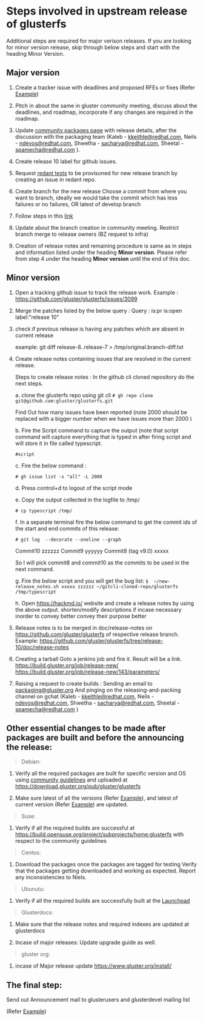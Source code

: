 # Steps involved in upstream release of glusterfs

Additional steps are required for major verison releases.
If you are looking for minor version release, skip through below steps and start with the heading Minor Version.

## Major version
1. Create a tracker issue with deadlines and proposed RFEs or fixes (Refer [Example](https://github.com/gluster/glusterfs/issues/3023)) 

2. Pitch in about the same in gluster community meeting, discuss about the deadlines, and roadmap, incorporate if any changes are required in the roadmap.

3. Update [community packages page](https://docs.gluster.org/en/latest/Install-Guide/Community-Packages/) with release details, after the discussion with the packaging team (Kaleb - kkeithle@redhat.com, Neils - ndevos@redhat.com, Shwetha - sacharya@redhat.com, Sheetal - spamecha@redhat.com ).

4. Create release 10 label for github issues.

5. Request [redant tests](https://github.com/gluster/redant) to be provisoned for new release branch by creating an issue in redant repo.

6. Create branch for the new release
   Choose a commit from where you want to branch, ideally we would take the commit which has less failures or no failures,
   OR latest of develop branch
  
7. Follow steps in this [link](https://hackmd.io/mv7iVDypTxiXPrtN0yVVLg?view)

8. Update about the branch creation in community meeting. 
   Restrict branch merge to release owners (BZ request to infra)

 9. Creation of release notes and remaining procedure is same as in steps and information listed under the heading  **Minor version**. 
Please refer from step 4 under the heading  **Minor version** until the end of this doc.



## Minor version
1. Open a tracking github issue to track the release work.
Example : https://github.com/gluster/glusterfs/issues/3099

2. Merge the patches listed by the below query :
Query : is:pr is:open label:"release 10"


3. check if previous release is having any patches which are absent in current release

    example:
    git diff release-8..release-7 > /tmp/original.branch-diff.txt

4. Create release notes containing issues that are resolved in the current release.

   Steps to create release notes :
   In the github cli cloned repository do the next steps.

   a. clone the glusterfs repo using git cli
      ```# gh repo clone git@github.com:gluster/glusterfs.git```


      Find Out how many issues have been reported
      (note 2000 should be replaced with a bigger number when we have
      issues more than 2000 )


   b. Fire the Script command to capture the output (note that script command       will capture everything that is typed in after firing script and 
      will store it in  file called typescript.

      ```#script```

   c. Fire the below command :

      ```# gh issue list -s "all" -L 2000```


   d. Press control+d to logout of the script mode


   e. Copy the output collected in the logfile to /tmp/

      ```# cp typescript /tmp/```


   f. In a separate terminal fire the below command to get the commit ids
      of the start and end commits of this release:

     ```# git log  --decorate --oneline --graph```

      Commit10 zzzzzz
      Commit9  yyyyyy
      Commit8 (tag v9.0)  xxxxx

      So I will pick commit8 and commit10 as the commits to be
      used in the next command. 


   g. Fire the below script and you will get the bug list:
     ```$  ~/new-release_notes.sh xxxxx zzzzzz ~/gitcli-cloned-repo/glusterfs /tmp/typescript```

   h. Open https://hackmd.io/ website and create a release notes by 
      using the above output. shorten/modify descriptions if incase 
      necessary inorder to convey better convey their purpose better


5. Release notes is to be merged in doc/release-notes on https://github.com/gluster/glusterfs of respective release branch.
Example: https://github.com/gluster/glusterfs/tree/release-10/doc/release-notes

6. Creating a tarball
Goto a jenkins job and fire it. Result will be a link.
https://build.gluster.org/job/release-new/
https://build.gluster.org/job/release-new/143/parameters/

7. Raising a request to create builds :
Sending an email to packaging@gluster.org
And pinging on the releasing-and-packing channel on gchat
(Kaleb - kkeithle@redhat.com, Neils - ndevos@redhat.com, Shwetha - sacharya@redhat.com, Sheetal - spamecha@redhat.com ) 


## Other essential changes to be made after packages are built and before the announcing the release:

> Debian:
1. Verify all the required packages are built for specific version and OS using [community guidelines](https://docs.gluster.org/en/latest/Install-Guide/Community-Packages/) and uploaded at https://download.gluster.org/pub/gluster/glusterfs

2. Make sure latest of all the versions (Refer [Example](https://download.gluster.org/pub/gluster/glusterfs/LATEST/)), and latest of current version (Refer [Example](https://download.gluster.org/pub/gluster/glusterfs/10/LATEST/)) are updated.


> Suse:
1. Verify if all the required builds are successful at https://build.opensuse.org/project/subprojects/home:glusterfs with respect to the community guidelines


> Centos:
1. Download the packages once the packages are tagged for testing
Verify that the packages getting downloaded and working as expected.
Report any inconsistencies to Niels.

> Ubunutu:
1. Verify if all the required builds are successfully built at the [Launchpad](https://launchpad.net/~gluster/+archive/ubuntu)


> Glusterdocs:
1. Make sure that the release notes and required indexes are updated at glusterdocs

2. Incase of major releases:
   Update upgrade guide as well.

> gluster org:

1. incase of Major release update https://www.gluster.org/install/
 
## The final step:
Send out Announcement mail to glusterusers and glusterdevel mailing list

(Refer [Example](https://www.spinics.net/lists/gluster-users/msg39866.html))

